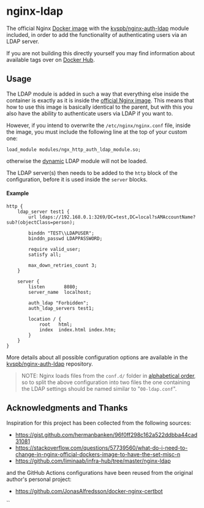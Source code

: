 # nginx-ldap

The official Nginx [Docker image][1] with the [kvspb/nginx-auth-ldap][2]
module included, in order to add the functionality of authenticating users
via an LDAP server.

If you are not building this directly yourself you may find information about
available tags over on [Docker Hub][6].

## Usage
The LDAP module is added in such a way that everything else inside the container
is exactly as it is inside the [official Nginx image][1]. This means that how
to use this image is basically identical to the parent, but with this you also
have the ability to authenticate users via LDAP if you want to.

However, if you intend to overwrite the `/etc/nginx/nginx.conf` file, inside
the image, you must include the following line at the top of your custom one:

```
load_module modules/ngx_http_auth_ldap_module.so;
```

otherwise the [dynamic][5] LDAP module will not be loaded.

The LDAP server(s) then needs to be added to the `http` block of the
configuration, before it is used inside the `server` blocks.

#### Example
```
http {
    ldap_server test1 {
        url ldaps://192.168.0.1:3269/DC=test,DC=local?sAMAccountName?sub?(objectClass=person);

        binddn "TEST\\LDAPUSER";
        binddn_passwd LDAPPASSWORD;

        require valid_user;
        satisfy all;

        max_down_retries_count 3;
    }

    server {
        listen       8080;
        server_name  localhost;

        auth_ldap "Forbidden";
        auth_ldap_servers test1;

        location / {
            root   html;
            index  index.html index.htm;
        }
    }
}
```

More details about all possible configuration options are available in the
[kvspb/nginx-auth-ldap][2] repository.

> NOTE: Nginx loads files from the `conf.d/` folder in [alphabetical order][4],
        so to split the above configuration into two files the one containing
        the LDAP settings should be named similar to "`00-ldap.conf`".


## Acknowledgments and Thanks
Inspiration for this project has been collected from the following sources:

- https://gist.github.com/hermanbanken/96f0ff298c162a522ddbba44cad31081
- https://stackoverflow.com/questions/57739560/what-do-i-need-to-change-in-nginx-official-dockers-image-to-have-the-set-misc-n
- https://github.com/liminaab/infra-hub/tree/master/nginx-ldap

and the GitHub Actions configurations have been reused from the original
author's personal project:

- https://github.com/JonasAlfredsson/docker-nginx-certbot






[1]: https://github.com/nginxinc/docker-nginx/blob/master/mainline/alpine/Dockerfile
[2]: https://github.com/kvspb/nginx-auth-ldap
[3]: https://hub.docker.com/_/nginx
[4]: https://serverfault.com/a/361163
[5]: https://docs.nginx.com/nginx/admin-guide/dynamic-modules/dynamic-modules/
[6]: https://hub.docker.com/repository/docker/axistools/nginx-ldap
``